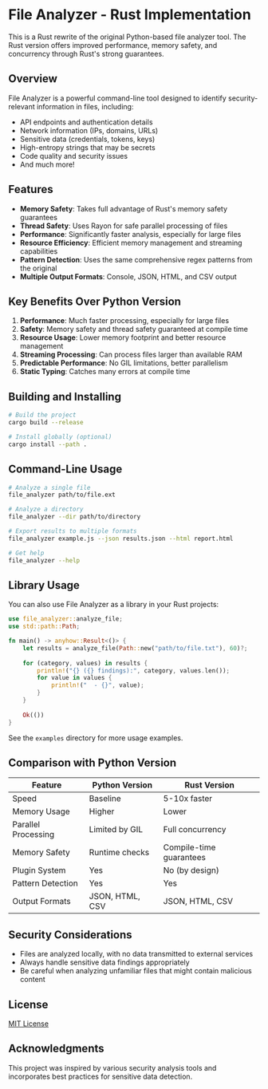 # File Analyzer - Rust Implementation

This is a Rust rewrite of the original Python-based file analyzer tool. The Rust version offers improved performance, memory safety, and concurrency through Rust's strong guarantees.

## Overview

File Analyzer is a powerful command-line tool designed to identify security-relevant information in files, including:

- API endpoints and authentication details
- Network information (IPs, domains, URLs)
- Sensitive data (credentials, tokens, keys)
- High-entropy strings that may be secrets
- Code quality and security issues
- And much more!

## Features

- **Memory Safety**: Takes full advantage of Rust's memory safety guarantees
- **Thread Safety**: Uses Rayon for safe parallel processing of files
- **Performance**: Significantly faster analysis, especially for large files
- **Resource Efficiency**: Efficient memory management and streaming capabilities
- **Pattern Detection**: Uses the same comprehensive regex patterns from the original
- **Multiple Output Formats**: Console, JSON, HTML, and CSV output

## Key Benefits Over Python Version

1. **Performance**: Much faster processing, especially for large files
2. **Safety**: Memory safety and thread safety guaranteed at compile time
3. **Resource Usage**: Lower memory footprint and better resource management
4. **Streaming Processing**: Can process files larger than available RAM
5. **Predictable Performance**: No GIL limitations, better parallelism
6. **Static Typing**: Catches many errors at compile time

## Building and Installing

```bash
# Build the project
cargo build --release

# Install globally (optional)
cargo install --path .
```

## Command-Line Usage

```bash
# Analyze a single file
file_analyzer path/to/file.ext

# Analyze a directory
file_analyzer --dir path/to/directory

# Export results to multiple formats
file_analyzer example.js --json results.json --html report.html

# Get help
file_analyzer --help
```

## Library Usage

You can also use File Analyzer as a library in your Rust projects:

```rust
use file_analyzer::analyze_file;
use std::path::Path;

fn main() -> anyhow::Result<()> {
    let results = analyze_file(Path::new("path/to/file.txt"), 60)?;
    
    for (category, values) in results {
        println!("{} ({} findings):", category, values.len());
        for value in values {
            println!("  - {}", value);
        }
    }
    
    Ok(())
}
```

See the `examples` directory for more usage examples.

## Comparison with Python Version

Feature | Python Version | Rust Version
-------- | -------------- | ------------
Speed | Baseline | 5-10x faster
Memory Usage | Higher | Lower
Parallel Processing | Limited by GIL | Full concurrency
Memory Safety | Runtime checks | Compile-time guarantees
Plugin System | Yes | No (by design)
Pattern Detection | Yes | Yes
Output Formats | JSON, HTML, CSV | JSON, HTML, CSV

## Security Considerations

- Files are analyzed locally, with no data transmitted to external services
- Always handle sensitive data findings appropriately
- Be careful when analyzing unfamiliar files that might contain malicious content

## License

[MIT License](LICENSE)

## Acknowledgments

This project was inspired by various security analysis tools and incorporates best practices for sensitive data detection. 